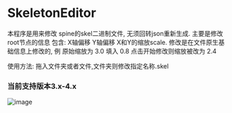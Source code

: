 # SkeletonEditor
本程序是用来修改 spine的skel二进制文件, 无须回转json重新生成.
主要是修改 root节点的信息 包含:
X轴偏移 Y轴偏移 X和Y的缩放scale.
修改是在文件原生基础信息上修改的, 例 原始缩放为 3.0 填入 0.8 点击开始修改则缩放被改为 2.4

使用方法:
拖入文件夹或者文件,文件夹则修改指定名称.skel 

### 当前支持版本3.x-4.x
![image](https://github.com/user-attachments/assets/8963e7ff-c46a-48d9-8bca-e68cbc53d936)
